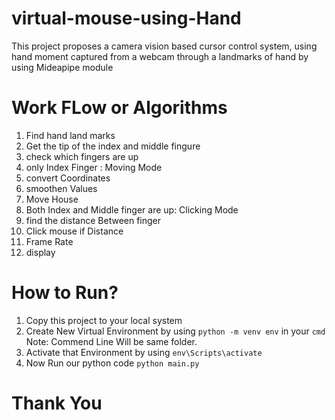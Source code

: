 # virtual-mouse-using-Hand
This project proposes a  camera vision based cursor control system, using hand moment captured from a webcam through a landmarks of hand  by using Mideapipe module

# Work FLow or Algorithms

1. Find hand land marks
2. Get the tip of the index and middle fingure
3. check which fingers are up
4. only Index Finger : Moving Mode
5. convert Coordinates
6. smoothen Values
7. Move House
8. Both Index and Middle finger are up: Clicking Mode
9. find the distance Between finger
10. Click mouse if Distance
11. Frame Rate
12. display

# How to Run?

1. Copy this project to your local system 
2. Create New Virtual Environment by using `python -m venv env` in your `cmd` Note: Commend Line Will be same folder.
3. Activate that Environment by using `env\Scripts\activate`
4. Now Run our python code `python main.py`

# Thank You
